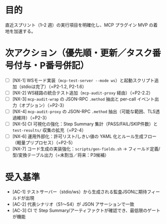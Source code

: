 # 目的

直近スプリント（1–2 週）の実行項目を明確化し、MCP プラグイン MVP の着地を加速する。

# 次アクション（優先順・更新／タスク番号付与・P番号併記）

- [ ] [NX-1] WSモード実装（`mcp-test-server --mode ws`）と起動スクリプト追加（stdioは完了）（=P2-1.2, P2-1.6）
- [ ] [NX-2] WS経路の統合テスト追加（`mcp-audit-proxy` 経由）（=P2-2.2）
- [ ] [NX-3] `mcp-audit-wrap` の JSON-RPC `.method` 抽出と per-call イベント出力（オプション）（=P2-3）
- [ ] [NX-4] `mcp-audit-proxy` の JSON-RPC `.method` 抽出（可能な範囲、TLS透過維持）（=P2-3）
- [ ] [NX-5] CI 可視化の強化：Step Summary 集計（PASS/FAIL/SKIP件数）と `test-results/` 収集の拡充（=P2-4）
- [ ] [NX-6] 運用外部化：許可リスト/しきい値の YAML 化とルール生成フロー（軽量プリプロセス）（=P2-5）
- [ ] [NX-7] コード生成の実装強化：`scripts/gen-fields.sh` → フィールド定義/型/変換テーブル出力（=未割当／将来：P3候補）

# 受入基準

- [AC-1] テストサーバー（stdio/ws）から生成される監査JSONに期待フィールドが出現
- [AC-2] 代表シナリオ（S1〜S4）が JSON アサーションで一致
- [AC-3] CI で Step Summary/アーティファクトが確認でき、最低限のゲートが機能
